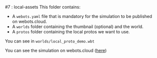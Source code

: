 #7 : local-assets
This folder contains:
 - A `webots.yaml` file that is mandatory for the simulation to be published on webots.cloud.
 - A `worlds` folder containing the thumbnail (optional) and the world.
 - A `protos` folder containing the local protos we want to use.

You can see in `worlds/local_proto_demo.wbt`

You can see the simulation on webots.cloud ([here](https://webots.cloud/run?version=R2022b&url=https://github.com/cyberbotics/webots-cloud-simulation-demos/blob/main/4_custom_dockerfile/worlds/inverse_kinematics.wbt))
